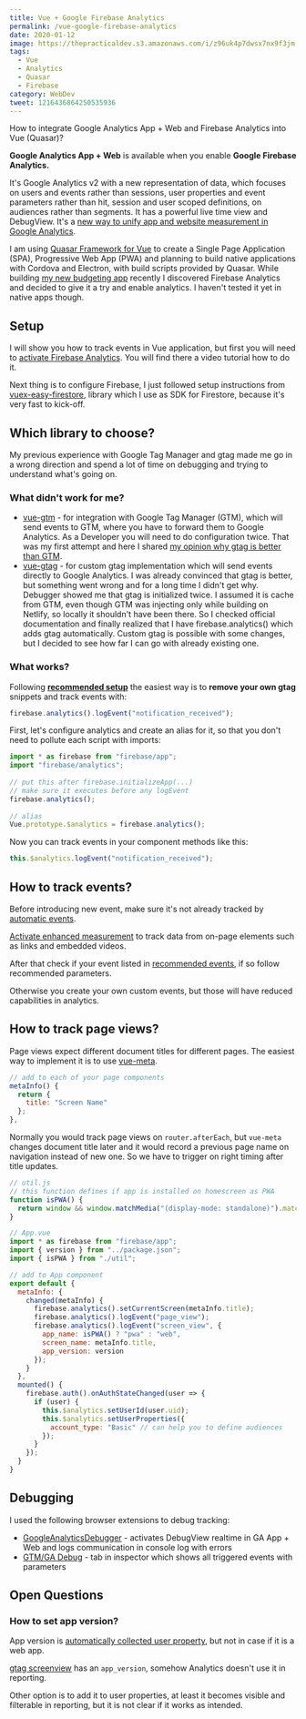 ```yaml
---
title: Vue + Google Firebase Analytics
permalink: /vue-google-firebase-analytics
date: 2020-01-12
image: https://thepracticaldev.s3.amazonaws.com/i/z96uk4p7dwsx7nx9f3jm.png
tags: 
  - Vue
  - Analytics
  - Quasar
  - Firebase
category: WebDev
tweet: 1216436864250535936
---
```


How to integrate Google Analytics App + Web and Firebase Analytics into Vue (Quasar)?

<!-- more -->

**Google Analytics App + Web** is available when you enable **Google Firebase Analytics.**

It's Google Analytics v2 with a new representation of data, which focuses on users and events rather than sessions, user properties and event parameters rather than hit, session and user scoped definitions, on audiences rather than segments. It has a powerful live time view and DebugView. It's a [new way to unify app and website measurement in Google Analytics](https://www.blog.google/products/marketingplatform/analytics/new-way-unify-app-and-website-measurement-google-analytics/).

I am using [Quasar Framework for Vue](https://quasar.dev/) to create a Single Page Application (SPA), Progressive Web App (PWA) and planning to build native applications with Cordova and Electron, with build scripts provided by Quasar. While building [my new budgeting app](https://dev.to/razbakov/am-i-safe-to-spend-3dpo) recently I discovered Firebase Analytics and decided to give it a try and enable analytics. I haven't tested it yet in native apps though.

## Setup

I will show you how to track events in Vue application, but first you will need to [activate Firebase Analytics](https://www.lovesdata.com/blog/google-analytics-app-web-property). You will find there a video tutorial how to do it.

Next thing is to configure Firebase, I just followed setup instructions from [vuex-easy-firestore](https://mesqueeb.github.io/vuex-easy-firestore/setup.html#setup), library which I use as SDK for Firestore, because it's very fast to kick-off.

## Which library to choose?

My previous experience with Google Tag Manager and gtag made me go in a wrong direction and spend a lot of time on debugging and trying to understand what's going on.

### What didn't work for me?

- [vue-gtm](https://github.com/mib200/vue-gtm) - for integration with Google Tag Manager (GTM), which will send events to GTM, where you have to forward them to Google Analytics. As a Developer you will need to do configuration twice. That was my first attempt and here I shared [my opinion why gtag is better than GTM](https://dev.to/razbakov/gtm-vs-gtag-1em7).
- [vue-gtag](https://github.com/MatteoGabriele/vue-gtag) - for custom gtag implementation which will send events directly to Google Analytics. I was already convinced that gtag is better, but something went wrong and for a long time I didn't get why. Debugger showed me that gtag is initialized twice. I assumed it is cache from GTM, even though GTM was injecting only while building on Netlify, so locally it shouldn't have been there. So I checked official documentation and finally realized that I have firebase.analytics() which adds gtag automatically. Custom gtag is possible with some changes, but I decided to see how far I can go with already existing one.

### What works?

Following [**recommended setup**](https://firebase.google.com/docs/analytics/get-started?platform=web) the easiest way is to **remove your own gtag** snippets and track events with:

```js
firebase.analytics().logEvent("notification_received");
```

First, let's configure analytics and create an alias for it, so that you don't need to pollute each script with imports:

```js
import * as firebase from "firebase/app";
import "firebase/analytics";
    
// put this after firebase.initializeApp(...) 
// make sure it executes before any logEvent
firebase.analytics();
    
// alias
Vue.prototype.$analytics = firebase.analytics();
```

Now you can track events in your component methods like this:

```js
this.$analytics.logEvent("notification_received");
```

## How to track events?

Before introducing new event, make sure it's not already tracked by [automatic events](https://support.google.com/analytics/answer/9234069).

[Activate enhanced measurement](https://support.google.com/analytics/answer/9216061?hl=en&ref_topic=9228654) to track data from on-page elements such as links and embedded videos.

After that check if your event listed in [recommended events](https://support.google.com/analytics/answer/9267735), if so follow recommended parameters.

Otherwise you create your own custom events, but those will have reduced capabilities in analytics.

## How to track page views?

Page views expect different document titles for different pages. The easiest way to implement it is to use [vue-meta](https://vue-meta.nuxtjs.org/).

```js
// add to each of your page components
metaInfo() {
  return {
    title: "Screen Name"
  };
},
```

Normally you would track page views on `router.afterEach`, but `vue-meta` changes document title later and it would record a previous page name on navigation instead of new one. So we have to trigger on right timing after title updates.

```js
// util.js
// this function defines if app is installed on homescreen as PWA
function isPWA() {
  return window && window.matchMedia("(display-mode: standalone)").matches;
}

// App.vue
import * as firebase from "firebase/app";
import { version } from "../package.json";
import { isPWA } from "./util";

// add to App component
export default {
  metaInfo: {
    changed(metaInfo) {
      firebase.analytics().setCurrentScreen(metaInfo.title);
      firebase.analytics().logEvent("page_view");
      firebase.analytics().logEvent("screen_view", {
        app_name: isPWA() ? "pwa" : "web",
        screen_name: metaInfo.title,
        app_version: version
      });
    }
  },
  mounted() {
    firebase.auth().onAuthStateChanged(user => {
      if (user) {
        this.$analytics.setUserId(user.uid);
        this.$analytics.setUserProperties({
          account_type: "Basic" // can help you to define audiences
        });
      }
    });
  }
}
```

## Debugging

I used the following browser extensions to debug tracking:

- [GoogleAnalyticsDebugger](https://chrome.google.com/webstore/detail/google-analytics-debugger/jnkmfdileelhofjcijamephohjechhna) - activates DebugView realtime in GA App + Web and logs communication in console log with errors
- [GTM/GA Debug](https://chrome.google.com/webstore/detail/gtmga-debug/ilnpmccnfdjdjjikgkefkcegefikecdc) - tab in inspector which shows all triggered events with parameters

## Open Questions

### How to set app version?

App version is [automatically collected user property](https://support.google.com/analytics/answer/9268042?hl=en&ref_topic=9228654), but not in case if it is a web app.

[gtag screenview](https://developers.google.com/analytics/devguides/collection/gtagjs/screens) has an `app_version`, somehow Analytics doesn't use it in reporting. 

Other option is to add it to user properties, at least it becomes visible and filterable in reporting, but it is not clear if it works as intended.